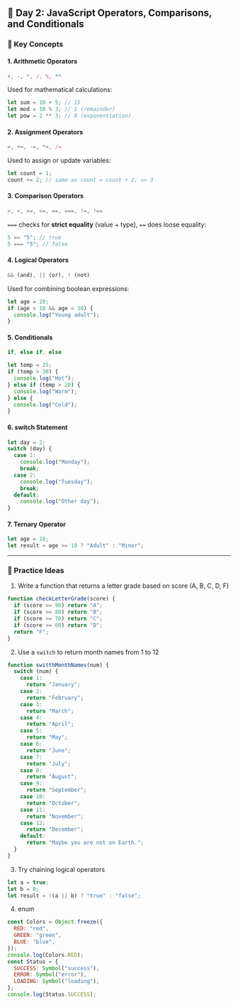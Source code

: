 ## 📘 Day 2: JavaScript Operators, Comparisons, and Conditionals

### 🔑 Key Concepts

#### 1. Arithmetic Operators

```js
+, -, *, /, %, **
```

Used for mathematical calculations:

```js
let sum = 10 + 5; // 15
let mod = 10 % 3; // 1 (remainder)
let pow = 2 ** 3; // 8 (exponentiation)
```

#### 2. Assignment Operators

```js
=, +=, -=, *=, /=
```

Used to assign or update variables:

```js
let count = 1;
count += 2; // same as count = count + 2; => 3
```

#### 3. Comparison Operators

```js
>, <, >=, <=, ==, ===, !=, !==
```

`===` checks for **strict equality** (value + type), `==` does loose equality:

```js
5 == "5"; // true
5 === "5"; // false
```

#### 4. Logical Operators

```js
&& (and), || (or), ! (not)
```

Used for combining boolean expressions:

```js
let age = 20;
if (age > 18 && age < 30) {
  console.log("Young adult");
}
```

#### 5. Conditionals

```js
if, else if, else
```

```js
let temp = 25;
if (temp > 30) {
  console.log("Hot");
} else if (temp > 20) {
  console.log("Warm");
} else {
  console.log("Cold");
}
```

#### 6. switch Statement

```js
let day = 2;
switch (day) {
  case 1:
    console.log("Monday");
    break;
  case 2:
    console.log("Tuesday");
    break;
  default:
    console.log("Other day");
}
```

#### 7. Ternary Operator

```js
let age = 18;
let result = age >= 18 ? "Adult" : "Minor";
```

---

### 🧪 Practice Ideas

1. Write a function that returns a letter grade based on score (A, B, C, D, F)

```js
function checkLetterGrade(score) {
  if (score >= 90) return "A";
  if (score >= 80) return "B";
  if (score >= 70) return "C";
  if (score >= 60) return "D";
  return "F";
}
```

2. Use a `switch` to return month names from 1 to 12

```js
function switthMonthNames(num) {
  switch (num) {
    case 1:
      return "January";
    case 2:
      return "February";
    case 3:
      return "March";
    case 4:
      return "April";
    case 5:
      return "May";
    case 6:
      return "June";
    case 7:
      return "July";
    case 8:
      return "August";
    case 9:
      return "September";
    case 10:
      return "October";
    case 11:
      return "November";
    case 12:
      return "December";
    default:
      return "Maybe you are not on Earth.";
  }
}
```

3. Try chaining logical operators

```js
let a = true;
let b = 0;
let result = !(a || b) ? "true" : "false";
```

4. enum 

```js
const Colors = Object.freeze({
  RED: "red",
  GREEN: "green",
  BLUE: "blue",
});
console.log(Colors.RED);
const Status = {
  SUCCESS: Symbol("success"),
  ERROR: Symbol("error"),
  LOADING: Symbol("loading"),
};
console.log(Status.SUCCESS);
```
